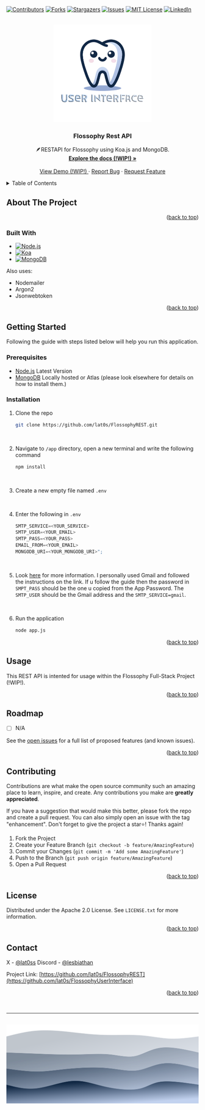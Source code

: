 <!-- Improved compatibility of back to top link: See: https://github.com/othneildrew/Best-README-Template/pull/73 -->

<a id="readme-top"></a>

<!--
*** Thanks for checking out the Best-README-Template. If you have a suggestion
*** that would make this better, please fork the repo and create a pull request
*** or simply open an issue with the tag "enhancement".
*** Don't forget to give the project a star!
*** Thanks again! Now go create something AMAZING! :D
-->

<!-- PROJECT SHIELDS -->
<!--
*** I'm using markdown "reference style" links for readability.
*** Reference links are enclosed in brackets [ ] instead of parentheses ( ).
*** See the bottom of this document for the declaration of the reference variables
*** for contributors-url, forks-url, etc. This is an optional, concise syntax you may use.
*** https://www.markdownguide.org/basic-syntax/#reference-style-links
-->

[![Contributors][contributors-shield]][contributors-url]
[![Forks][forks-shield]][forks-url]
[![Stargazers][stars-shield]][stars-url]
[![Issues][issues-shield]][issues-url]
[![MIT License][license-shield]][license-url]
[![LinkedIn][linkedin-shield]][linkedin-url]

<!-- PROJECT LOGO -->
<br />
<div align="center">
  <a href="https://github.com/lat0s/FlossophyREST">
    <img src="assets/flossophy.png" alt="Logo" width="256" height="256">
  </a>

<h3 align="center">Flossophy Rest API</h3>

  <p align="center">
    🪶RESTAPI for Flossophy using Koa.js and MongoDB.
    <br />
    <a href="https://github.com/lat0s/FlossophyUserInterface"><strong>Explore the docs (!WIP!) »</strong></a>
    <br />
    <br />
    <a href="https://github.com/lat0s/FlossophyUserInterface">View Demo (!WIP!) </a>
    ·
    <a href="https://github.com/lat0s/FlossophyUserInterface/issues/new?labels=bug&template=bug-report---.md">Report Bug</a>
    ·
    <a href="https://github.com/lat0s/FlossophyUserInterface/issues/new?labels=enhancement&template=feature-request---.md">Request Feature</a>
  </p>
</div>

<!-- TABLE OF CONTENTS -->
<details>
  <summary>Table of Contents</summary>
  <ol>
    <li>
      <a href="#about-the-project">About The Project</a>
      <ul>
        <li><a href="#built-with">Built With</a></li>
      </ul>
    </li>
    <li>
      <a href="#getting-started">Getting Started</a>
      <ul>
        <li><a href="#prerequisites">Prerequisites</a></li>
        <li><a href="#installation">Installation</a></li>
      </ul>
    </li>
    <li><a href="#usage">Usage</a></li>
    <li><a href="#roadmap">Roadmap</a></li>
    <li><a href="#contributing">Contributing</a></li>
    <li><a href="#license">License</a></li>
    <li><a href="#contact">Contact</a></li>
    <li><a href="#acknowledgments">Acknowledgments</a></li>
  </ol>
</details>

<!-- ABOUT THE PROJECT -->

## About The Project

<p align="right">(<a href="#readme-top">back to top</a>)</p>

### Built With

- [![Node.js][Node]][Node-url]
- [![Koa][Koa]][Koa-url]
- [![MongoDB][Mongo]][Mongo-url]

Also uses:
- Nodemailer
- Argon2
- Jsonwebtoken

<p align="right">(<a href="#readme-top">back to top</a>)</p>

<!-- GETTING STARTED -->

## Getting Started

Following the guide with steps listed below will help you run this application.

### Prerequisites

- [Node.js](https://nodejs.org/en) Latest Version
- [MongoDB](https://www.mongodb.com/) Locally hosted or Atlas (please look elsewhere for details on how to install them.)

### Installation

1. Clone the repo
   ```sh
   git clone https://github.com/lat0s/FlossophyREST.git
   ```

<br>

2. Navigate to `/app` directory, open a new terminal and write the following command

   ```sh
   npm install
   ```

<br>

3. Create a new empty file named `.env`

<br>

4. Enter the following in `.env`
   ```js
   SMTP_SERVICE=<YOUR_SERVICE>
   SMTP_USER=<YOUR_EMAIL>
   SMTP_PASS=<YOUR_PASS>
   EMAIL_FROM=<YOUR_EMAIL>
   MONGODB_URI=<YOUR_MONGODB_URI>";
   ```

<br>

5. Look [here](https://medium.com/@deepbag/how-to-send-mail-using-nodemailer-for-free-f8e3df6f7cf6) for more information. I personally used Gmail and followed the instructions on the link. If u follow the guide then the password in `SMPT_PASS` should be the one u copied from the App Password. The `SMTP_USER` should be the Gmail address and the `SMTP_SERVICE=gmail`.

<br>

6. Run the application
   ```sh
   node app.js
   ```

<p align="right">(<a href="#readme-top">back to top</a>)</p>

<!-- USAGE EXAMPLES -->

## Usage

This REST API is intented for usage within the Flossophy Full-Stack Project (!WIP!).

<p align="right">(<a href="#readme-top">back to top</a>)</p>

<!-- ROADMAP -->

## Roadmap

- [ ] N/A

See the [open issues](https://github.com/lat0s/FlossophyUserInterface/issues) for a full list of proposed features (and known issues).

<p align="right">(<a href="#readme-top">back to top</a>)</p>

<!-- CONTRIBUTING -->

## Contributing

Contributions are what make the open source community such an amazing place to learn, inspire, and create. Any contributions you make are **greatly appreciated**.

If you have a suggestion that would make this better, please fork the repo and create a pull request. You can also simply open an issue with the tag "enhancement".
Don't forget to give the project a star⭐! Thanks again!

1. Fork the Project
2. Create your Feature Branch (`git checkout -b feature/AmazingFeature`)
3. Commit your Changes (`git commit -m 'Add some AmazingFeature'`)
4. Push to the Branch (`git push origin feature/AmazingFeature`)
5. Open a Pull Request

<p align="right">(<a href="#readme-top">back to top</a>)</p>

<!-- LICENSE -->

## License

Distributed under the Apache 2.0 License. See `LICENSE.txt` for more information.

<p align="right">(<a href="#readme-top">back to top</a>)</p>

<!-- CONTACT -->

## Contact

X - [@lat0ss](https://twitter.com/lat0ss)
Discord - [@lesbiathan](https://discord.com/users/989771998899109951)

Project Link: [https://github.com/lat0s/FlossophyREST](https://github.com/lat0s/FlossophyUserInterface)

<p align="right">(<a href="#readme-top">back to top</a>)</p>

<br>

<hr>

## <!-- Footer -->

<p align="center">
<img src="./assets/footer.svg">
</p>

<!-- MARKDOWN LINKS & IMAGES -->
<!-- https://www.markdownguide.org/basic-syntax/#reference-style-links -->

[Nodemailer-url]: https://www.nodemailer.com/
[Mongo]: https://img.shields.io/badge/MongoDB-47A248?logo=mongodb&logoColor=fff&style=flat-square
[Mongo-url]: https://www.mongodb.com/
[Node]: https://img.shields.io/badge/Node.js-5FA04E?logo=nodedotjs&logoColor=fff&style=flat-square
[Node-url]: https://nodejs.org/en
[Koa-url]: https://koajs.com/
[Koa]: https://img.shields.io/badge/Koa-33333D?logo=koa&logoColor=fff&style=flat-square
[contributors-shield]: https://img.shields.io/github/contributors/lat0s/FlossophyREST.svg?style=for-the-badge
[contributors-url]: https://github.com/lat0s/FlossophyREST/graphs/contributors
[forks-shield]: https://img.shields.io/github/forks/lat0s/FlossophyREST.svg?style=for-the-badge
[forks-url]: https://github.com/lat0s/FlossophyREST/network/members
[stars-shield]: https://img.shields.io/github/stars/lat0s/FlossophyREST.svg?style=for-the-badge
[stars-url]: https://github.com/lat0s/FlossophyREST/stargazers
[issues-shield]: https://img.shields.io/github/issues/lat0s/FlossophyREST.svg?style=for-the-badge
[issues-url]: https://github.com/lat0s/FlossophyREST/issues
[license-shield]: https://img.shields.io/github/license/lat0s/FlossophyREST.svg?style=for-the-badge
[license-url]: https://github.com/lat0s/FlossophyREST/blob/main/LICENSE.txt
[linkedin-shield]: https://img.shields.io/badge/-LinkedIn-black.svg?style=for-the-badge&logo=linkedin&colorB=555
[linkedin-url]: https://linkedin.com/in/latosgeorge
[product-screenshot]: images/screenshot.png
[Next.js]: https://img.shields.io/badge/next.js-000000?style=for-the-badge&logo=nextdotjs&logoColor=white
[Next-url]: https://nextjs.org/
[React.js]: https://img.shields.io/badge/React-20232A?style=for-the-badge&logo=react&logoColor=61DAFB
[React-url]: https://reactjs.org/
[Vue.js]: https://img.shields.io/badge/Vue.js-35495E?style=for-the-badge&logo=vuedotjs&logoColor=4FC08D
[Vue-url]: https://vuejs.org/

